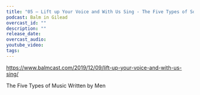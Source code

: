```yaml
---
title: "05 – Lift up Your Voice and With Us Sing - The Five Types of Songs Written by Men"
podcast: Balm in Gilead
overcast_id: ""
description: ""
release_date: 
overcast_audio: 
youtube_video: 
tags:
---
```


https://www.balmcast.com/2019/12/09/lift-up-your-voice-and-with-us-sing/

The Five Types of Music Written by Men
